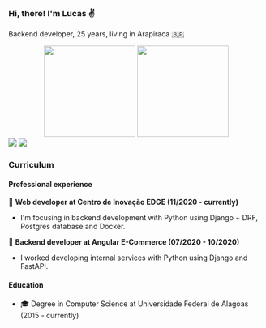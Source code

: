 ### Hi, there! I'm Lucas :v:

Backend developer, 25 years, living in Arapiraca 🇧🇷

<div align=center>
  <img height="180em" src="https://github-readme-stats.vercel.app/api?username=lucasferreiraos&count_private=true&show_icons=true&theme=tokyonight" />
  <img height="180em" src="https://github-readme-stats.vercel.app/api/top-langs/?username=lucasferreiraos&count_private=true&langs_count=8&hide=jupyter%20notebook&layout=compact&theme=tokyonight" />
</div>

<div>
  <a href = "mailto:lucasferreiraek@gmail.com"><img src="https://img.shields.io/badge/-Gmail-%23333?style=for-the-badge&logo=gmail&logoColor=white" target="_blank"></a>
  <a href="https://www.linkedin.com/in/lucasferreiraos" target="_blank"><img src="https://img.shields.io/badge/-LinkedIn-%230077B5?style=for-the-badge&logo=linkedin&logoColor=white" target="_blank"></a>
</div>

### Curriculum

#### Professional experience

:pushpin: **Web developer at Centro de Inovação EDGE (11/2020 - currently)**
- I'm focusing in backend development with Python using Django + DRF, Postgres database and Docker.

:pushpin: **Backend developer at Angular E-Commerce (07/2020 - 10/2020)**
- I worked developing internal services with Python using Django and FastAPI.

#### Education

- :mortar_board: Degree in Computer Science at Universidade Federal de Alagoas (2015 - currently)

<!--
**lucasferreiraos/lucasferreiraos** is a ✨ _special_ ✨ repository because its `README.md` (this file) appears on your GitHub profile.

Here are some ideas to get you started:

- 🔭 I’m currently working on ...
- 🌱 I’m currently learning ...
- 👯 I’m looking to collaborate on ...
- 🤔 I’m looking for help with ...
- 💬 Ask me about ...
- 📫 How to reach me: ...
- 😄 Pronouns: ...
- ⚡ Fun fact: ...
-->
